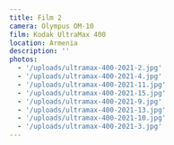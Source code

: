 ```yaml
---
title: Film 2
camera: Olympus OM-10
film: Kodak UltraMax 400
location: Armenia
description: ''
photos:
  - '/uploads/ultramax-400-2021-2.jpg'
  - '/uploads/ultramax-400-2021-4.jpg'
  - '/uploads/ultramax-400-2021-11.jpg'
  - '/uploads/ultramax-400-2021-15.jpg'
  - '/uploads/ultramax-400-2021-9.jpg'
  - '/uploads/ultramax-400-2021-13.jpg'
  - '/uploads/ultramax-400-2021-10.jpg'
  - '/uploads/ultramax-400-2021-3.jpg'
---
```

